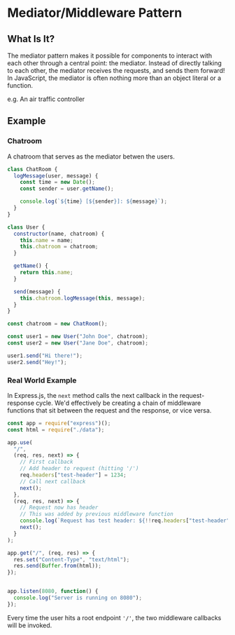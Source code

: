 # Mediator/Middleware Pattern

## What Is It?
The mediator pattern makes it possible for components to interact with each other through a central point: the mediator. Instead of directly talking to each other, the mediator receives the requests, and sends them forward! In JavaScript, the mediator is often nothing more than an object literal or a function.

e.g. An air traffic controller

## Example

### Chatroom
A chatroom that serves as the mediator betwen the users.

```js
class ChatRoom {
  logMessage(user, message) {
    const time = new Date();
    const sender = user.getName();

    console.log(`${time} [${sender}]: ${message}`);
  }
}

class User {
  constructor(name, chatroom) {
    this.name = name;
    this.chatroom = chatroom;
  }

  getName() {
    return this.name;
  }

  send(message) {
    this.chatroom.logMessage(this, message);
  }
}

const chatroom = new ChatRoom();

const user1 = new User("John Doe", chatroom);
const user2 = new User("Jane Doe", chatroom);

user1.send("Hi there!");
user2.send("Hey!");
```

### Real World Example
In Express.js, the `next` method calls the next callback in the request-response cycle. We'd effectively be creating a chain of middleware functions that sit between the request and the response, or vice versa.

```js
const app = require("express")();
const html = require("./data");

app.use(
  "/",
  (req, res, next) => {
    // First callback
	// Add header to request (hitting '/')
    req.headers["test-header"] = 1234;
    // Call next callback
    next();
  },
  (req, res, next) => {
    // Request now has header
    // This was added by previous middleware function
    console.log(`Request has test header: ${!!req.headers["test-header"]}`);
    next();
  }
);

app.get("/", (req, res) => {
  res.set("Content-Type", "text/html");
  res.send(Buffer.from(html));
});


app.listen(8080, function() {
  console.log("Server is running on 8080");
});
```

Every time the user hits a root endpoint `'/'`, the two middleware callbacks will be invoked.

